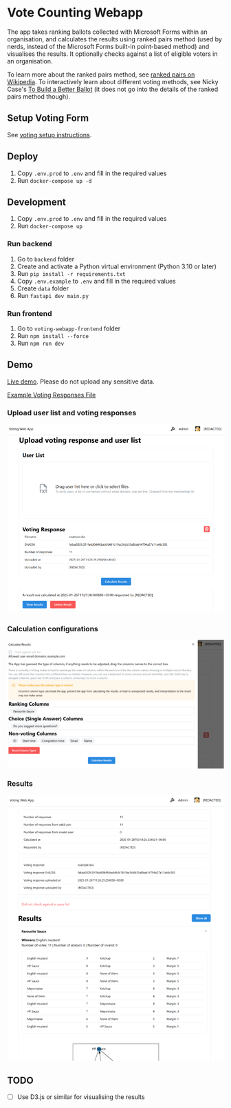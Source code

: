 # Vote Counting Webapp

The app takes ranking ballots collected with Microsoft Forms within an organisation, and calculates the results using ranked pairs method (used by nerds, instead of the Microsoft Forms built-in point-based method) and visualises the results. It optionally checks against a list of eligible voters in an organisation.

To learn more about the ranked pairs method, see [ranked pairs on Wikipedia](https://en.wikipedia.org/wiki/Ranked_pairs). To interactively learn about different voting methods, see Nicky Case's [To Build a Better Ballot](https://ncase.me/ballot) (it does not go into the details of the ranked pairs method though).

## Setup Voting Form

See [voting setup instructions](https://voting.comp-soc.com/setup-instructions/).

## Deploy

1. Copy `.env.prod` to `.env` and fill in the required values
2. Run `docker-compose up -d`

## Development

1. Copy `.env.prod` to `.env` and fill in the required values
2. Run `docker-compose up`

### Run backend

1. Go to `backend` folder
2. Create and activate a Python virtual environment (Python 3.10 or later)
3. Run `pip install -r requirements.txt`
4. Copy `.env.example` to `.env` and fill in the required values
5. Create `data` folder
6. Run `fastapi dev main.py`

### Run frontend

1. Go to `voting-webapp-frontend` folder
2. Run `npm install --force`
3. Run `npm run dev`

## Demo

[Live demo](https://voting-demo.cjxol.com). Please do not upload any sensitive data.

[Example Voting Responses File](https://git.tardisproject.uk/chiv/ranked-pairs-voting/-/blob/main/example.xlsx?ref_type=heads)

### Upload user list and voting responses

![Upload user list and voting responses](./docs/images/upload.png)

### Calculation configurations

![Calculation configurations](./docs/images/calculate.png)

### Results

![Results](./docs/images/results.png)

## TODO

- [ ] Use D3.js or similar for visualising the results
